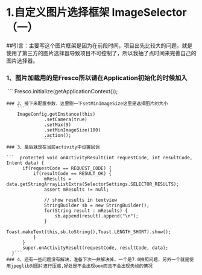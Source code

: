  
# 1.自定义图片选择框架 ImageSelector（一）
##引言：主要写这个图片框架是因为在前段时间，项目出先比较大的问题，就是使用了第三方的图片选择器导致项目不可控制了，所以我抽了点时间来完善自己的图片选择器。
### 1、图片加载用的是Fresco所以请在Application初始化的时候加入
  ```
  Fresco.initialize(getApplicationContext());
  ```
### 2、接下来配置参数，这里剔一下setMinImageSize这里是选择图片的大小
      ```  
      ImageConfig.getInstance(this)
                .setCamera(true)
                .setMax(9)
                .setMinImageSize(100)
                .action();
                ```
### 3、最后就是在当前activity中设置回调

  ```  protected void onActivityResult(int requestCode, int resultCode, Intent data) {
        if(requestCode == REQUEST_CODE) {
            if(resultCode == RESULT_OK) {
                mResults = data.getStringArrayListExtra(SelectorSettings.SELECTOR_RESULTS);
                assert mResults != null;

                // show results in textview
                StringBuilder sb = new StringBuilder();
                for(String result : mResults) {
                    sb.append(result).append("\n");
                }
                Toast.makeText(this,sb.toString(),Toast.LENGTH_SHORT).show();
            }
        }
        super.onActivityResult(requestCode, resultCode, data);
    }```
### 4、还有一些问题没有解决，准备下次一并解决掉，一个是7.0拍照问题，另外一个就是使用jpeglib对图片进行压缩,好处是不会出现oom而且不会出现失帧的情况


